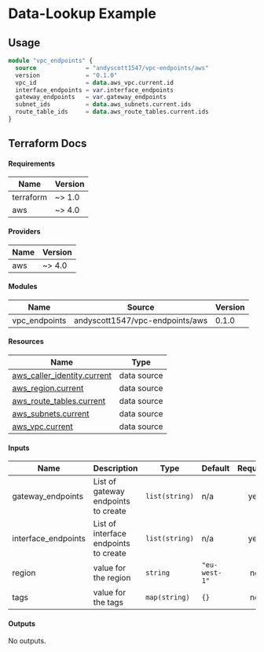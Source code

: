 # Data-Lookup Example

## Usage 

```terraform
module "vpc_endpoints" {
  source              = "andyscott1547/vpc-endpoints/aws"
  version             = "0.1.0"
  vpc_id              = data.aws_vpc.current.id
  interface_endpoints = var.interface_endpoints
  gateway_endpoints   = var.gateway_endpoints
  subnet_ids          = data.aws_subnets.current.ids
  route_table_ids     = data.aws_route_tables.current.ids
}
```

## Terraform Docs

<!-- BEGIN_TF_DOCS -->
#### Requirements

| Name | Version |
|------|---------|
| terraform | ~> 1.0 |
| aws | ~> 4.0 |

#### Providers

| Name | Version |
|------|---------|
| aws | ~> 4.0 |

#### Modules

| Name | Source | Version |
|------|--------|---------|
| vpc_endpoints | andyscott1547/vpc-endpoints/aws | 0.1.0 |

#### Resources

| Name | Type |
|------|------|
| [aws_caller_identity.current](https://registry.terraform.io/providers/hashicorp/aws/latest/docs/data-sources/caller_identity) | data source |
| [aws_region.current](https://registry.terraform.io/providers/hashicorp/aws/latest/docs/data-sources/region) | data source |
| [aws_route_tables.current](https://registry.terraform.io/providers/hashicorp/aws/latest/docs/data-sources/route_tables) | data source |
| [aws_subnets.current](https://registry.terraform.io/providers/hashicorp/aws/latest/docs/data-sources/subnets) | data source |
| [aws_vpc.current](https://registry.terraform.io/providers/hashicorp/aws/latest/docs/data-sources/vpc) | data source |

#### Inputs

| Name | Description | Type | Default | Required |
|------|-------------|------|---------|:--------:|
| gateway_endpoints | List of gateway endpoints to create | `list(string)` | n/a | yes |
| interface_endpoints | List of interface endpoints to create | `list(string)` | n/a | yes |
| region | value for the region | `string` | `"eu-west-1"` | no |
| tags | value for the tags | `map(string)` | `{}` | no |

#### Outputs

No outputs.
<!-- END_TF_DOCS -->